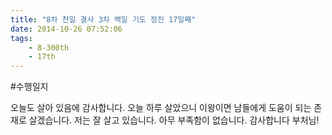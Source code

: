 ```yaml
---
title: "8차 천일 결사 3차 백일 기도 정진 17일째"
date: 2014-10-26 07:52:06
tags:
    - 8-300th
    - 17th
---
```


#수행일지

오늘도 살아 있음에 감사합니다. 오늘 하루 살았으니 이왕이면 남들에게 도움이 되는 존재로 살겠습니다. 저는 잘 살고 있습니다. 아무 부족함이 없습니다. 감사합니다 부처님!
